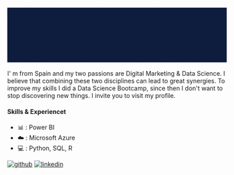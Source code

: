 ![I'm Data Scientist](https://github.com/Borjaa-P/Borjaa-P/blob/main/Blue%20Illustrated%20Technology%20General%20LinkedIn%20Banner.gif?raw=true)


I' m from Spain and my two passions are Digital Marketing & Data Science. I believe that combining these two disciplines can lead to great synergies. 
To improve my skills I did a Data Science Bootcamp, since then I don't want to stop discovering new things.
I invite you to visit my profile.

#### Skills & Experiencet
- 📊 : Power BI
- ☁️ : Microsoft Azure
- 💻 : Python, SQL, R





[<img src='https://cdn.jsdelivr.net/npm/simple-icons@3.0.1/icons/github.svg' alt='github' height='40'>](https://github.com/Borjaa-P)  [<img src='https://cdn.jsdelivr.net/npm/simple-icons@3.0.1/icons/linkedin.svg' alt='linkedin' height='40'>](https://www.linkedin.com/in/borja-páez-alonso-a28281160)  

